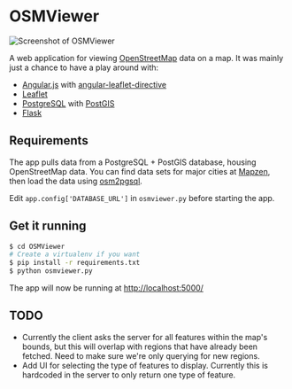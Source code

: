 # OSMViewer

![Screenshot of OSMViewer](http://i.imgur.com/ln44oFz.jpg)

A web application for viewing [OpenStreetMap](https://www.openstreetmap.org/) data on a map. It was mainly just a chance to 
have a play around with:

- [Angular.js](https://angularjs.org/) with [angular-leaflet-directive](http://tombatossals.github.io/angular-leaflet-directive)
- [Leaflet](http://leafletjs.com/)
- [PostgreSQL](http://www.postgresql.org/) with [PostGIS](http://postgis.net/)
- [Flask](http://flask.pocoo.org/)

## Requirements

The app pulls data from a PostgreSQL + PostGIS database, housing OpenStreetMap data. You can find data sets for major cities at [Mapzen](https://mapzen.com/metro-extracts/), then load the data using [osm2pgsql](http://wiki.openstreetmap.org/wiki/Osm2pgsql).

Edit `app.config['DATABASE_URL']` in `osmviewer.py` before starting the app. 

## Get it running

```bash
$ cd OSMViewer
# Create a virtualenv if you want
$ pip install -r requirements.txt
$ python osmviewer.py
```

The app will now be running at [http://localhost:5000/](http://localhost:5000/)

## TODO

- Currently the client asks the server for all features within the map's bounds, but this will overlap with regions that have already been fetched. Need to make sure we're only querying for new regions.
- Add UI for selecting the type of features to display. Currently this is hardcoded in the server to only return one type of feature.
